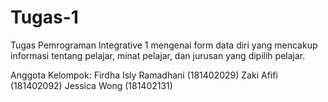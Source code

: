 # Tugas-1
Tugas Pemrograman Integrative 1 mengenai form data diri yang mencakup informasi tentang pelajar, minat pelajar, dan jurusan yang dipilih pelajar.

Anggota Kelompok:
Firdha Isly Ramadhani (181402029)
Zaki Afifi (181402092)
Jessica Wong (181402131)
